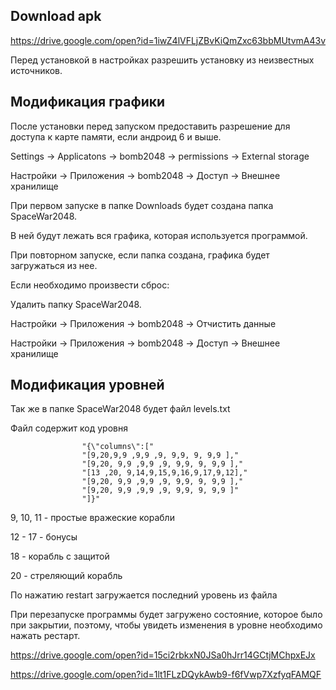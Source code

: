 ## Download apk

https://drive.google.com/open?id=1iwZ4lVFLjZBvKiQmZxc63bbMUtvmA43v

Перед установкой в настройках разрешить установку из неизвестных источников.

## Модификация графики

После установки перед запуском предоставить разрешение для доступа к карте памяти, если андроид 6 и выше.

Settings -> Applicatons -> bomb2048 -> permissions -> External storage

Настройки -> Приложения -> bomb2048 -> Доступ -> Внешнее хранилище

При первом запуске в папке Downloads будет создана папка SpaceWar2048. 

В ней будут лежать вся графика, которая используется программой.

При повторном запуске, если папка создана, графика будет загружаться из нее.

Если необходимо произвести сброс:

Удалить папку SpaceWar2048.

Настройки -> Приложения -> bomb2048 -> Отчистить данные

Настройки -> Приложения -> bomb2048 -> Доступ -> Внешнее хранилище

## Модификация уровней

Так же в папке SpaceWar2048 будет файл levels.txt

Файл содержит код уровня

                    "{\"columns\":["
                    "[9,20,9,9 ,9,9 ,9, 9,9, 9, 9,9 ],"
                    "[9,20, 9,9 ,9,9 ,9, 9,9, 9, 9,9 ],"
                    "[13 ,20, 9,14,9,15,9,16,9,17,9,12],"
                    "[9,20, 9,9 ,9,9 ,9, 9,9, 9, 9,9 ]," 
                    "[9,20, 9,9 ,9,9 ,9, 9,9, 9, 9,9 ]" 
                    "]}"
9, 10, 11 - простые вражеские корабли

12 - 17  - бонусы

18 - корабль с защитой

20 - стреляющий корабль

По нажатию restart загружается последний уровень из файла

При перезапуске программы будет загружено состояние, которое было при закрытии, 
поэтому, чтобы увидеть изменения в уровне необходимо нажать рестарт.

https://drive.google.com/open?id=15ci2rbkxN0JSa0hJrr14GCtjMChpxEJx

https://drive.google.com/open?id=1lt1FLzDQykAwb9-f6fVwp7XzfyqFAMQF
